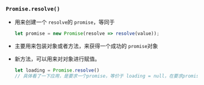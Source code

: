 ### `Promise.resolve()`

- 用来创建一个 `resolve`的 `promise`，等同于

  ```js
  let promise = new Promise(resolve => resolve(value));
  ```

  

- 主要用来包装对象或者方法，来获得一个成功的 `promise`对象

- 新方法，可以用来对对象进行赋值。

  ```js
  let loading = Promise.resolve()
  // 具体看了一下应用，是要求一个promise，等价于 loading = null，在要求promise类型下会有用
  ```

  